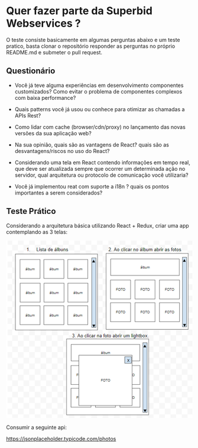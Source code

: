 # Quer fazer parte da Superbid Webservices ?

O teste consiste basicamente em algumas perguntas abaixo e um teste pratico, basta clonar o repositório responder as perguntas no próprio README.md e submeter o pull request.

## Questionário

* Você já teve alguma experiências em desenvolvimento componentes customizados? Como evitar o problema de componentes complexos com baixa performance?

* Quais patterns você já usou ou conhece para otimizar as chamadas a APIs Rest?

* Como lidar com cache (browser/cdn/proxy) no lançamento das novas versões da sua aplicação web?

* Na sua opinião, quais são as vantagens de React? quais são as desvantagens/riscos no uso do React?

* Considerando uma tela em React contendo informações em tempo real, que deve ser atualizada sempre que ocorrer um determinada ação no servidor, qual arquitetura ou protocolo de comunicação você utilizaria?

* Você já implementou reat com suporte a i18n ? quais os pontos importantes a serem considerados?

## Teste Prático 

Considerando a arquitetura básica utilizando React + Redux, criar uma app contemplando as 3 telas:

![Draft](./draft.png)

Consumir a seguinte api:

https://jsonplaceholder.typicode.com/photos

